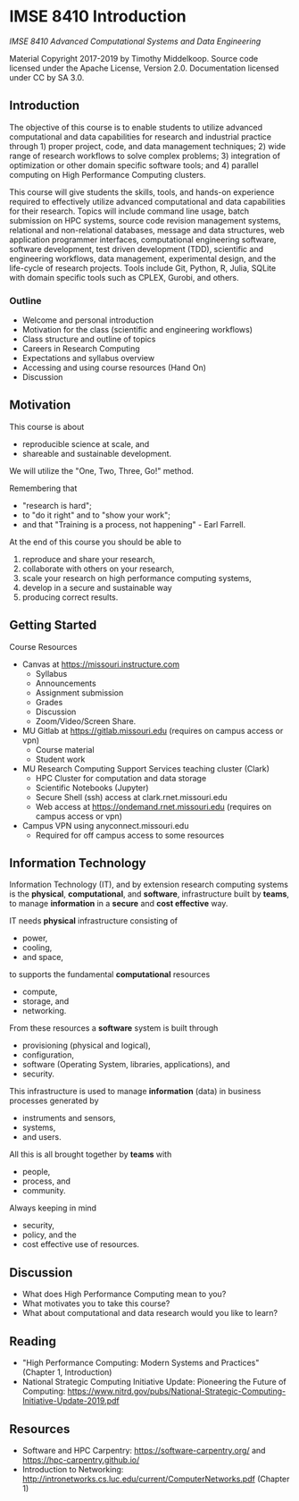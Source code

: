 # IMSE 8410 Introduction

*IMSE 8410 Advanced Computational Systems and Data Engineering*

Material Copyright 2017-2019 by Timothy Middelkoop. Source code
licensed under the Apache License, Version 2.0. Documentation licensed
under CC by SA 3.0.


## Introduction

The objective of this course is to enable students to utilize advanced
computational and data capabilities for research and industrial
practice through 1) proper project, code, and data management
techniques; 2) wide range of research workflows to solve complex
problems; 3) integration of optimization or other domain specific
software tools; and 4) parallel computing on High Performance
Computing clusters.

This course will give students the skills, tools, and hands-on
experience required to effectively utilize advanced computational and
data capabilities for their research.  Topics will include command
line usage, batch submission on HPC systems, source code revision
management systems, relational and non-relational databases, message
and data structures, web application programmer interfaces,
computational engineering software, software development, test driven
development (TDD), scientific and engineering workflows, data
management, experimental design, and the life-cycle of research
projects.  Tools include Git, Python, R, Julia, SQLite with domain
specific tools such as CPLEX, Gurobi, and others.


### Outline 
 * Welcome and personal introduction
 * Motivation for the class (scientific and engineering workflows)
 * Class structure and outline of topics
 * Careers in Research Computing
 * Expectations and syllabus overview
 * Accessing and using course resources (Hand On)
 * Discussion


## Motivation

This course is about
 * reproducible science at scale, and 
 * shareable and sustainable development.

We will utilize the "One, Two, Three, Go!" method.

Remembering that
 * "research is hard";
 * to "do it right" and to "show your work";
 * and that "Training is a process, not happening" - Earl Farrell.

At the end of this course you should be able to
 1. reproduce and share your research,
 2. collaborate with others on your research,
 3. scale your research on high performance computing systems, 
 4. develop in a secure and sustainable way 
 5. producing correct results.


## Getting Started

Course Resources
 * Canvas at https://missouri.instructure.com
   * Syllabus
   * Announcements
   * Assignment submission
   * Grades
   * Discussion
   * Zoom/Video/Screen Share.
 * MU Gitlab at https://gitlab.missouri.edu (requires on campus access or vpn)
   * Course material
   * Student work
 * MU Research Computing Support Services teaching cluster (Clark)
   * HPC Cluster for computation and data storage
   * Scientific Notebooks (Jupyter)
   * Secure Shell (ssh) access at clark.rnet.missouri.edu
   * Web access at https://ondemand.rnet.missouri.edu (requires on campus access or vpn)
 * Campus VPN using anyconnect.missouri.edu 
   * Required for off campus access to some resources


## Information Technology

Information Technology (IT), and by extension research computing
systems is the **physical**, **computational**, and **software**,
infrastructure built by **teams**, to manage **information** in a
**secure** and **cost effective** way.

IT needs **physical** infrastructure consisting of
 * power, 
 * cooling,
 * and space,

to supports the fundamental **computational** resources 
 * compute,
 * storage, and
 * networking.

From these resources a **software** system is built through
 * provisioning (physical and logical), 
 * configuration,
 * software (Operating System, libraries, applications), and
 * security.

This infrastructure is used to manage **information** (data) in
business processes generated by
 * instruments and sensors,
 * systems,
 * and users.

All this is all brought together by **teams** with 
 * people,
 * process, and
 * community.

Always keeping in mind
 * security, 
 * policy, and the
 * cost effective use of resources.

## Discussion 
 * What does High Performance Computing mean to you?
 * What motivates you to take this course?
 * What about computational and data research would you like to learn?


## Reading
 * "High Performance Computing: Modern Systems and Practices" (Chapter 1, Introduction)
 * National Strategic Computing Initiative Update: Pioneering the Future of Computing: https://www.nitrd.gov/pubs/National-Strategic-Computing-Initiative-Update-2019.pdf
 
## Resources
 * Software and HPC Carpentry: https://software-carpentry.org/ and https://hpc-carpentry.github.io/
 * Introduction to Networking:  http://intronetworks.cs.luc.edu/current/ComputerNetworks.pdf (Chapter 1)
